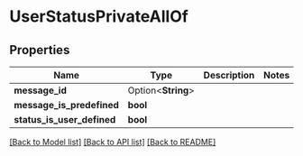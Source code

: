 # UserStatusPrivateAllOf

## Properties

Name | Type | Description | Notes
------------ | ------------- | ------------- | -------------
**message_id** | Option<**String**> |  | 
**message_is_predefined** | **bool** |  | 
**status_is_user_defined** | **bool** |  | 

[[Back to Model list]](../README.md#documentation-for-models) [[Back to API list]](../README.md#documentation-for-api-endpoints) [[Back to README]](../README.md)


